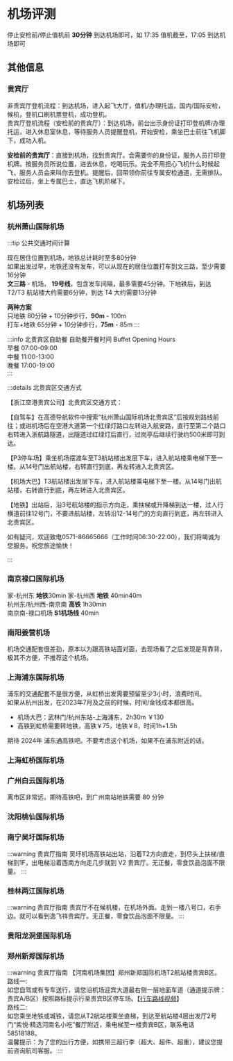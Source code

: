 # 机场评测

停止安检前/停止值机前 **30分钟** 到达机场即可，如 17:35 值机截至，17:05 到达机场即可

## 其他信息

### 贵宾厅

非贵宾厅登机流程：到达机场，进入起飞大厅，值机/办理托运，国内/国际安检，候机，登机口刷机票登机，成功登机。  
贵宾厅登机流程（安检前的贵宾厅）：到达机场，前台出示身份证打印登机牌/办理托运，进入休息室休息，等待服务人员提醒登机，开始安检，乘坐巴士前往飞机脚下，成功入机。

**安检前的贵宾厅**：直接到机场，找到贵宾厅。会需要你的身份证，服务人员打印登机牌。按服务员所说位置，进去休息，吃喝玩乐。完全不用担心飞机什么时候起飞，服务人员会来叫你去登机。提醒后，回带领你前往专属安检通道，无需排队。安检过后，坐上专属巴士，直达飞机阶梯下。

## 机场列表

### 杭州萧山国际机场

:::tip 公共交通时间计算

现在居住位置到机场，地铁总计耗时至多80分钟  
如果出发过早，地铁还没有发车，可以从现在的居住位置打车到文三路，至少需要16分钟  
**文三路** - 机场， **19号线**，包含发车间隔，最多需要45分钟。下地铁后，到达 T2/T3 航站楼大约需要6分钟，到达 T4 大约需要13分钟  

**两种方案**  
只地铁 80分钟 + 10分钟步行，**90m** - 100m  
打车+地铁 65分钟 + 10分钟步行，**75m** - 85m
:::

:::info 北贵宾区自助餐
自助餐开餐时间 Buffet Opening Hours  
早餐 07:00-09:00  
中餐 11:00-13:00  
晚餐 17:00-19:00  
:::

:::details 北贵宾区交通方式

【浙江空港贵宾公司】北贵宾区交通方式：

【自驾车】在高德导航软件中搜索“杭州萧山国际机场北贵宾区”后按规划路线前往；或进机场后在空港大道第一个红绿灯路口左转进入航安路，直行至第二个路口右转进入浙航路隧道，出隧道过红绿灯后直行，过岗亭后继续行驶约500米即可到达。

【P3停车场】乘坐机场摆渡车至T3航站楼出发层下车，进入航站楼乘电梯下至一楼。从14号门出航站楼，右转直行到底，再左转进入北贵宾区。

【机场大巴】T3航站楼出发层下车，进入航站楼乘电梯下至一楼。从14号门出航站楼，右转直行到底，再左转进入北贵宾区。

【地铁】出站后，沿3号航站楼的指示方向走，乘扶梯或升降梯到达一楼，过人行横道前往12号门，不要进航站楼，左转沿12-14号门的方向直行到底，再左转进入北贵宾区。

如有疑问，欢迎致电0571-86665666（工作时间06:30-22:00），我们将竭诚为您服务。祝您旅途愉快！

:::

### 南京禄口国际机场

家-杭州东 **地铁**<Badge type="tip">30min</Badge> 家-杭州西 **地铁** <Badge type="tip">40min</Badge>40m  
杭州东/杭州西-南京南 **高铁** <Badge type="tip">1h30min</Badge>  
南京南-禄口机场 **S1机场线** <Badge type="tip">40min</Badge>

### 南阳姜营机场

机场交通配套很差劲，原本以为跟高铁站面对面，去现场看了之后发现是背靠背，极其不方便，不推荐这个机场。

### 上海浦东国际机场

浦东的交通配套不是很方便，从虹桥出发需要预留至少3小时，浪费时间。  
如果从杭州出发，在2023年7月及之前的时候，时间/金钱成本都很高。

- 机场大巴：武林门/杭州东站-上海浦东，2h30m ￥130
- 高铁到虹桥需要转地铁，高铁￥75，地铁￥8，时间1h+1.5h

期待 2024年 浦东通高铁吧。不要考虑这个机场，如果不在浦东附近的话。

### 上海虹桥国际机场

### 广州白云国际机场

离市区非常远，期待高铁吧，到广州南站地铁需要 80 分钟

### 沈阳桃仙国际机场

### 南宁吴圩国际机场

:::warning 贵宾厅指南
吴圩机场高铁站出站，沿着T2方向直走，到尽头上扶梯/直梯到1F，出电梯沿着西南方向走几步就到 V2 贵宾厅。无正餐，零食饮品泡面不限量。
:::

### 桂林两江国际机场

:::warning 贵宾厅指南
贵宾厅不在候机楼，在机场外面。走到一楼八号口，右手边。就可以看到逸飞祥贵宾厅。无正餐，零食饮品泡面不限量。
:::

### 贵阳龙洞堡国际机场

### 郑州新郑国际机场

:::warning 贵宾厅指南
【河南机场集团】郑州新郑国际机场T2航站楼贵宾B区。  
路线一:  
如您自驾或有专车送行，请您沿机场迎宾大道最右侧一层地面车道（通道提示牌：贵宾A/B区）按照路标提示行至贵宾B区停车场。【[行车路线视频](https://m.iqiyi.com/v_sap8mip98w.html)】  
路线二:  
如您乘坐地铁或城铁，请您从T2航站楼乘坐直梯，到达至航站楼4层出发厅2号门“紫悦·精选河南名小吃”餐厅附近，乘电梯至一楼贵宾B区，联系电话58518188。  
温馨提示：为了您的出行方便，如携带三超行李（超大、超件、超重），建议您提前咨询航司客服。
:::
